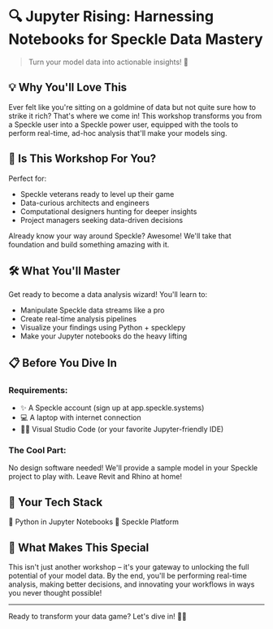 # 🔍 Jupyter Rising: Harnessing Notebooks for Speckle Data Mastery

> Turn your model data into actionable insights! 🚀

## 💡 Why You'll Love This

Ever felt like you're sitting on a goldmine of data but not quite sure how to strike it rich? That's where we come in! This workshop transforms you from a Speckle user into a Speckle power user, equipped with the tools to perform real-time, ad-hoc analysis that'll make your models sing.

## 🎯 Is This Workshop For You?

Perfect for:
- Speckle veterans ready to level up their game
- Data-curious architects and engineers
- Computational designers hunting for deeper insights
- Project managers seeking data-driven decisions

Already know your way around Speckle? Awesome! We'll take that foundation and build something amazing with it.

## 🛠 What You'll Master

Get ready to become a data analysis wizard! You'll learn to:
- Manipulate Speckle data streams like a pro
- Create real-time analysis pipelines
- Visualize your findings using Python + specklepy
- Make your Jupyter notebooks do the heavy lifting

## 📋 Before You Dive In

### Requirements:
- ✨ A Speckle account (sign up at app.speckle.systems)
- 💻 A laptop with internet connection
- 👩‍💻 Visual Studio Code (or your favorite Jupyter-friendly IDE)

### The Cool Part:
No design software needed! We'll provide a sample model in your Speckle project to play with. Leave Revit and Rhino at home! 

## 🔧 Your Tech Stack
🐍 Python in Jupyter Notebooks
🎯 Speckle Platform

## 🌈 What Makes This Special

This isn't just another workshop – it's your gateway to unlocking the full potential of your model data. By the end, you'll be performing real-time analysis, making better decisions, and innovating your workflows in ways you never thought possible!

---

Ready to transform your data game? Let's dive in! 🏊‍♂️
